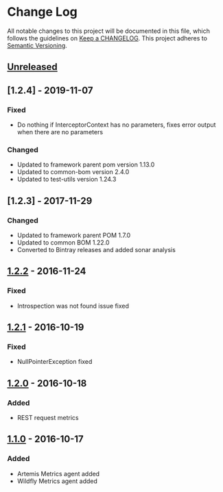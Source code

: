 # Change Log

All notable changes to this project will be documented in this file, which follows the guidelines
on [Keep a CHANGELOG](http://keepachangelog.com/). This project adheres to
[Semantic Versioning](http://semver.org/).

## [Unreleased]

## [1.2.4] - 2019-11-07
### Fixed
- Do nothing if InterceptorContext has no parameters, fixes error output when there are no parameters 

### Changed
- Updated to framework parent pom version 1.13.0
- Updated to common-bom version 2.4.0
- Updated to test-utils version 1.24.3

## [1.2.3] - 2017-11-29

### Changed
- Updated to framework parent POM 1.7.0
- Updated to common BOM 1.22.0
- Converted to Bintray releases and added sonar analysis

## [1.2.2] - 2016-11-24

### Fixed

- Introspection was not found issue fixed

## [1.2.1] - 2016-10-19

### Fixed

- NullPointerException fixed

## [1.2.0] - 2016-10-18

### Added

- REST request metrics

## [1.1.0] - 2016-10-17

### Added

- Artemis Metrics agent added
- Wildfly Metrics agent added

[Unreleased]: https://github.com/CJSCommonPlatform/microservice_framework/compare/release-1.2.2...HEAD
[1.2.2]: https://github.com/CJSCommonPlatform/microservice_framework/compare/release-1.2.1...release-1.2.2
[1.2.1]: https://github.com/CJSCommonPlatform/microservice_framework/compare/release-1.2.0...release-1.2.1
[1.2.0]: https://github.com/CJSCommonPlatform/microservice_framework/compare/release-1.1.0...release-1.2.0
[1.1.0]: https://github.com/CJSCommonPlatform/microservice_framework/commits/release-1.1.0
